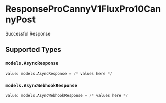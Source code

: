 # ResponseProCannyV1FluxPro10CannyPost

Successful Response


## Supported Types

### `models.AsyncResponse`

```python
value: models.AsyncResponse = /* values here */
```

### `models.AsyncWebhookResponse`

```python
value: models.AsyncWebhookResponse = /* values here */
```

